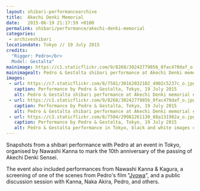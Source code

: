 ```yaml
---
layout: shibari-performancearchive
title:  Akechi Denki Memorial
date:   2015-06-19 21:17:59 +0100
permalink: shibari/performance/akechi-denki-memorial
categories:
 - archiveshibari
locationdate: Tokyo // 19 July 2015
credits:
  "Rigger: Pedro</br>
  Model: Gestalta"
mainimage: https://c1.staticflickr.com/9/8268/30242779856_0fac470daf_o.jpg
mainimagealt: Pedro & Gestalta shibari performance at Akechi Denki memorial event. Crotch rope and single ankle suspensions
images:
 - url: https://c7.staticflickr.com/8/7581/30162032102_4902c5237c_o.jpg
   caption: Performance by Pedro & Gestalta, Tokyo, 19 July 2015
   alt: Pedro & Gestalta shibari performance at Akechi Denki memorial event in Tokyo.
 - url: https://c1.staticflickr.com/9/8268/30242779856_0fac470daf_o.jpg
   caption: Performance by Pedro & Gestalta, Tokyo, 19 July 2015
   alt: Pedro & Gestalta shibari performance at Akechi Denki memorial event. Crotch rope and single ankle suspensions
 - url: https://c3.staticflickr.com/8/7504/29981261130_88a131982a_o.jpg
   caption: Performance by Pedro & Gestalta, Tokyo, 19 July 2015
   alt: Pedro & Gestalta performance in Tokyo, black and white images of a nude woman in shibari suspensions.
---
```

Snapshots from a shibari performance with Pedro at an event in Tokyo, organised by Nawashi Kanna to mark the 10th anniversary of the passing of Akechi Denki Sensei.

The event also included performances from Nawashi Kanna & Kagura, a screening of one of the scenes from Pedro's film "<a href="http://www.jyowa.com/" target="_blank_">Jyowa</a>", and a public discussion session with Kanna, Naka Akira, Pedro, and others.

